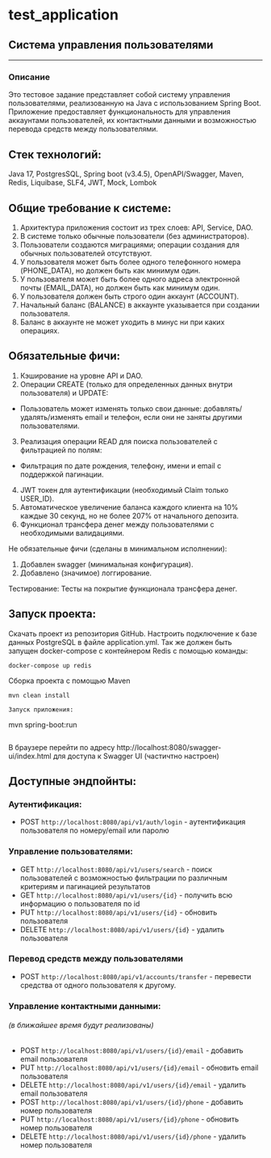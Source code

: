 # test_application
## Cистема управления пользователями
*****************************
### Описание
Это тестовое задание представляет собой систему управления пользователями, реализованную на Java с использованием Spring Boot. Приложение предоставляет функциональность для управления аккаунтами пользователей, их контактными данными и возможностью перевода средств между пользователями.

## Стек технологий:

Java 17, PostgresSQL, Spring boot (v3.4.5), OpenAPI/Swagger, Maven, Redis, Liquibase, SLF4, JWT, Mock, Lombok

## Общие требование к системе:

1. Архитектура приложения состоит из трех слоев: API, Service, DAO.
2. В системе только обычные пользователи (без администраторов).
3. Пользователи создаются миграциями; операции создания для обычных пользователей отсутствуют.
4. У пользователя может быть более одного телефонного номера (PHONE_DATA), но должен быть как минимум один.
5. У пользователя может быть более одного адреса электронной почты (EMAIL_DATA), но должен быть как минимум один.
6. У пользователя должен быть строго один аккаунт (ACCOUNT).
7. Начальный баланс (BALANCE) в аккаунте указывается при создании пользователя.
8. Баланс в аккаунте не может уходить в минус ни при каких операциях.
   
## Обязательные фичи:

1. Кэширование на уровне API и DAO.
2. Операции CREATE (только для определенных данных внутри пользователя) и UPDATE:
 - Пользователь может изменять только свои данные: добавлять/удалять/изменять email и телефон, если они не заняты другими пользователями.
3. Реализация операции READ для поиска пользователей с фильтрацией по полям:
 - Фильтрация по дате рождения, телефону, имени и email с поддержкой пагинации.
4. JWT токен для аутентификации (необходимый Claim только USER_ID).
5. Автоматическое увеличение баланса каждого клиента на 10% каждые 30 секунд, но не более 207% от начального депозита.
6. Функционал трансфера денег между пользователями с необходимыми валидациями.

Не обязательные фичи (сделаны в минимальном исполнении):

1.	Добавлен swagger (минимальная конфигурация).
3.	Добавлено (значимое) логгирование.

Тестирование:
Тесты на покрытие функционала трансфера денег.

## Запуск проекта:
Скачать проект из репозитория GitHub.
Настроить подключение к базе данных PostgreSQL в файле application.yml.
Так же должен быть запущен docker-compose с контейнером Redis с помощью команды:
```
docker-compose up redis
```
Сборка проекта с помощью Maven
```
mvn clean install

Запуск приложения:
```
mvn spring-boot:run
```
```
В браузере перейти по адресу http://localhost:8080/swagger-ui/index.html для доступа к Swagger UI (частичтно настроен)

## Доступные эндпойнты:
### Аутентификация:
* POST `http://localhost:8080/api/v1/auth/login` - аутентификация пользователя по номеру/email или паролю
### Управление пользователями:
* GET `http://localhost:8080/api/v1/users/search` - поиск пользователей с возможностью фильтрации по различным критериям и пагинацией результатов
* GET `http://localhost:8080/api/v1/users/{id}` - получить всю информацию о пользователя по id 
* PUT `http://localhost:8080/api/v1/users/{id}` - обновить пользователя
* DELETE `http://localhost:8080/api/v1/users/{id}` - удалить пользователя
### Перевод средств между пользователями
* POST `http://localhost:8080/api/v1/accounts/transfer` - перевести средства от одного пользователя к другому.
### Управление контактными данными:
###### (в ближайшее время будут реализованы)
* POST `http://localhost:8080/api/v1/users/{id}/email` - добавить email пользователя
* PUT `http://localhost:8080/api/v1/users/{id}/email` - обновить email пользователя
* DELETE `http://localhost:8080/api/v1/users/{id}/email` - удалить email пользователя
* POST `http://localhost:8080/api/v1/users/{id}/phone` - добавить номер пользователя
* PUT `http://localhost:8080/api/v1/users/{id}/phone` - обновить номер пользователя
* DELETE `http://localhost:8080/api/v1/users/{id}/phone` - удалить номер пользователя
